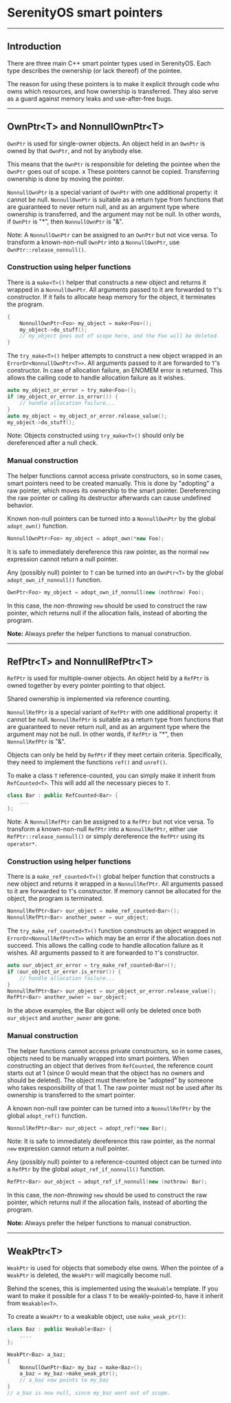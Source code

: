 # SerenityOS smart pointers

---

## Introduction

There are three main C++ smart pointer types used in SerenityOS. Each type describes the ownership (or lack thereof) of the pointee.

The reason for using these pointers is to make it explicit through code who owns which resources, and how ownership is transferred. They also serve as a guard against memory leaks and use-after-free bugs.

---

## OwnPtr\<T\> and NonnullOwnPtr\<T\>

`OwnPtr` is used for single-owner objects. An object held in an `OwnPtr` is owned by that `OwnPtr`, and not by anybody else.

This means that the `OwnPtr` is responsible for deleting the pointee when the `OwnPtr` goes out of scope.
x
These pointers cannot be copied. Transferring ownership is done by moving the pointer.

`NonnullOwnPtr` is a special variant of `OwnPtr` with one additional property: it cannot be null. `NonnullOwnPtr` is suitable as a return type from functions that are guaranteed to never return null, and as an argument type where ownership is transferred, and the argument may not be null. In other words, if `OwnPtr` is "\*", then `NonnullOwnPtr` is "&".

Note: A `NonnullOwnPtr` can be assigned to an `OwnPtr` but not vice versa. To transform a known-non-null `OwnPtr` into a `NonnullOwnPtr`, use `OwnPtr::release_nonnull()`.

### Construction using helper functions

There is a `make<T>()` helper that constructs a new object and returns it wrapped in a `NonnullOwnPtr`. All arguments passed to it are forwarded to `T`'s constructor. If it fails to allocate heap memory for the object, it terminates the program.

```cpp
{
    NonnullOwnPtr<Foo> my_object = make<Foo>();
    my_object->do_stuff();
    // my_object goes out of scope here, and the Foo will be deleted.
}
```

The `try_make<T>()` helper attempts to construct a new object wrapped in an `ErrorOr<NonnullOwnPtr<T>>`. All arguments passed to it are forwarded to `T`'s constructor. In case of allocation failure, an ENOMEM error is returned. This allows the calling code to handle allocation failure as it wishes.

```cpp
auto my_object_or_error = try_make<Foo>();
if (my_object_or_error.is_error()) {
    // handle allocation failure...
}
auto my_object = my_object_or_error.release_value();
my_object->do_stuff();
```

Note: Objects constructed using `try_make<T>()` should only be dereferenced after a null check.

### Manual construction

The helper functions cannot access private constructors, so in some cases, smart pointers need to be created manually. This is done by "adopting" a raw pointer, which moves its ownership to the smart pointer. Dereferencing the raw pointer or calling its destructor afterwards can cause undefined behavior.

Known non-null pointers can be turned into a `NonnullOwnPtr` by the global `adopt_own()` function.

```cpp
NonnullOwnPtr<Foo> my_object = adopt_own(*new Foo);
```

It is safe to immediately dereference this raw pointer, as the normal `new` expression cannot return a null pointer.

Any (possibly null) pointer to `T` can be turned into an `OwnPtr<T>` by the global `adopt_own_if_nonnull()` function.

```cpp
OwnPtr<Foo> my_object = adopt_own_if_nonnull(new (nothrow) Foo);
```

In this case, the _non-throwing_ `new` should be used to construct the raw pointer, which returns null if the allocation fails, instead of aborting the program.

**Note:** Always prefer the helper functions to manual construction.

---

## RefPtr\<T\> and NonnullRefPtr\<T\>

`RefPtr` is used for multiple-owner objects. An object held by a `RefPtr` is owned together by every pointer pointing to that object.

Shared ownership is implemented via reference counting.

`NonnullRefPtr` is a special variant of `RefPtr` with one additional property: it cannot be null. `NonnullRefPtr` is suitable as a return type from functions that are guaranteed to never return null, and as an argument type where the argument may not be null. In other words, if `RefPtr` is "\*", then `NonnullRefPtr` is "&".

Objects can only be held by `RefPtr` if they meet certain criteria. Specifically, they need to implement the functions `ref()` and `unref()`.

To make a class `T` reference-counted, you can simply make it inherit from `RefCounted<T>`. This will add all the necessary pieces to `T`.

```cpp
class Bar : public RefCounted<Bar> {
    ...
};
```

Note: A `NonnullRefPtr` can be assigned to a `RefPtr` but not vice versa. To transform a known-non-null `RefPtr` into a `NonnullRefPtr`, either use `RefPtr::release_nonnull()` or simply dereference the `RefPtr` using its `operator*`.

### Construction using helper functions

There is a `make_ref_counted<T>()` global helper function that constructs a new object and returns it wrapped in a `NonnullRefPtr`. All arguments passed to it are forwarded to `T`'s constructor. If memory cannot be allocated for the object, the program is terminated.

```cpp
NonnullRefPtr<Bar> our_object = make_ref_counted<Bar>();
NonnullRefPtr<Bar> another_owner = our_object;
```

The `try_make_ref_counted<T>()` function constructs an object wrapped in `ErrorOr<NonnullRefPtr<T>>` which may be an error if the allocation does not succeed. This allows the calling code to handle allocation failure as it wishes. All arguments passed to it are forwarded to `T`'s constructor.

```cpp
auto our_object_or_error = try_make_ref_counted<Bar>();
if (our_object_or_error.is_error()) {
    // handle allocation failure...
}
NonnullRefPtr<Bar> our_object = our_object_or_error.release_value();
RefPtr<Bar> another_owner = our_object;
```

In the above examples, the Bar object will only be deleted once both `our_object` and `another_owner` are gone.

### Manual construction

The helper functions cannot access private constructors, so in some cases, objects need to be manually wrapped into smart pointers. When constructing an object that derives from `RefCounted`, the reference count starts out at 1 (since 0 would mean that the object has no owners and should be deleted). The object must therefore be "adopted" by someone who takes responsibility of that 1. The raw pointer must not be used after its ownership is transferred to the smart pointer.

A known non-null raw pointer can be turned into a `NonnullRefPtr` by the global `adopt_ref()` function.

```cpp
NonnullRefPtr<Bar> our_object = adopt_ref(*new Bar);
```

Note: It is safe to immediately dereference this raw pointer, as the normal `new` expression cannot return a null pointer.

Any (possibly null) pointer to a reference-counted object can be turned into a `RefPtr` by the global `adopt_ref_if_nonnull()` function.

```cpp
RefPtr<Bar> our_object = adopt_ref_if_nonnull(new (nothrow) Bar);
```

In this case, the _non-throwing_ `new` should be used to construct the raw pointer, which returns null if the allocation fails, instead of aborting the program.

**Note:** Always prefer the helper functions to manual construction.

---

## WeakPtr\<T\>

`WeakPtr` is used for objects that somebody else owns. When the pointee of a `WeakPtr` is deleted, the `WeakPtr` will magically become null.

Behind the scenes, this is implemented using the `Weakable` template. If you want to make it possible for a class `T` to be weakly-pointed-to, have it inherit from `Weakable<T>`.

To create a `WeakPtr` to a weakable object, use `make_weak_ptr()`:

```cpp
class Baz : public Weakable<Baz> {
    ....
};

WeakPtr<Baz> a_baz;
{
    NonnullOwnPtr<Baz> my_baz = make<Baz>();
    a_baz = my_baz->make_weak_ptr();
    // a_baz now points to my_baz
}
// a_baz is now null, since my_baz went out of scope.
```
